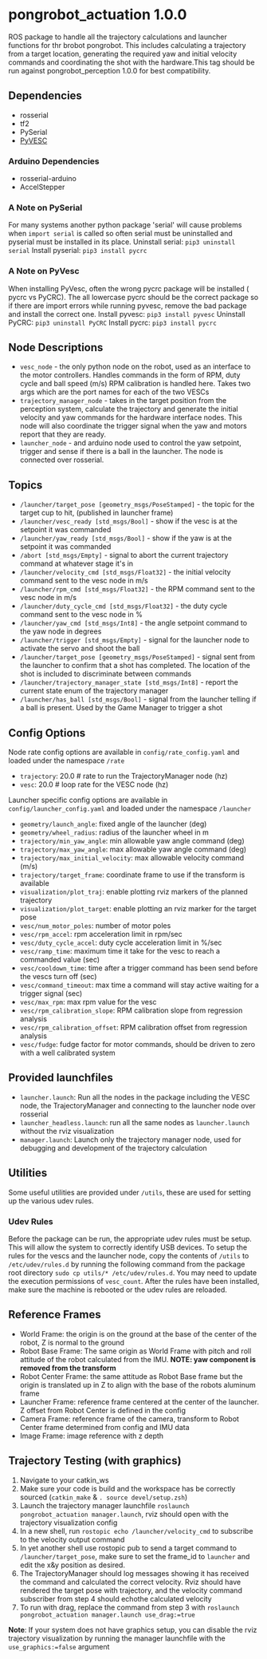 # pongrobot_actuation 1.0.0
ROS package to handle all the trajectory calculations and launcher functions for thr brobot pongrobot. This includes calculating a trajectory from a target location, generating the required yaw and initial velocity commands and coordinating the shot with the hardware.This tag should be run against pongrobot_perception 1.0.0 for best compatibility.

## Dependencies
- rosserial
- tf2
- PySerial
- [PyVESC](https://github.com/LiamBindle/PyVESC)
### Arduino Dependencies
- rosserial-arduino
- AccelStepper
  
### A Note on PySerial
For many systems another python package 'serial' will cause problems when `import serial` is called so often serial must be uninstalled and pyserial must be installed in its place.
Uninstall serial: `pip3 uninstall serial`
Install pyserial: `pip3 install pycrc`

### A Note on PyVesc
When installing PyVesc, often the wrong pycrc package will be installed ( pycrc vs PyCRC). The all lowercase pycrc should be the correct package so if there are import errors while running pyvesc, remove the bad package and install the correct one.
Install pyvesc: `pip3 install pyvesc`
Uninstall PyCRC: `pip3 uninstall PyCRC`
Install pycrc: `pip3 install pycrc`

## Node Descriptions
- `vesc_node` - the only python node on the robot, used as an interface to the motor controllers. Handles commands in the form of RPM, duty cycle and ball speed (m/s) RPM calibration is handled here. Takes two args which are the port names for each of the two VESCs
- `trajectory_manager_node` - takes in the target position from the perception system, calculate the trajectory and generate the initial velocity and yaw commands for the hardware interface nodes. This node will also coordinate the trigger signal when the yaw and motors report that they are ready.
- `launcher_node` - and arduino node used to control the yaw setpoint, trigger and sense if there is a ball in the launcher. The node is connected over rosserial.

## Topics
- `/launcher/target_pose [geometry_msgs/PoseStamped]` - the topic for the target cup to hit, (published in launcher frame)
- `/launcher/vesc_ready [std_msgs/Bool]` - show if the vesc is at the setpoint it was commanded
- `/launcher/yaw_ready [std_msgs/Bool]` - show if the yaw is at the setpoint it was commanded
- `/abort [std_msgs/Empty]` - signal to abort the current trajectory command at whatever stage it's in
- `/launcher/velocity_cmd [std_msgs/Float32]` - the initial velocity command sent to the vesc node in m/s
- `/launcher/rpm_cmd [std_msgs/Float32]` - the RPM command sent to the vesc node in m/s
- `/launcher/duty_cycle_cmd [std_msgs/Float32]` - the duty cycle command sent to the vesc node in %
- `/launcher/yaw_cmd [std_msgs/Int8]` - the angle setpoint command to the yaw node in degrees
- `/launcher/trigger [std_msgs/Empty]` - signal for the launcher node to activate the servo and shoot the ball
- `/launcher/target_pose [geometry_msgs/PoseStamped]` - signal sent from the launcher to confirm that a shot has completed. The location of the shot is included to discriminate between commands
- `/launcher/trajectory_manager_state [std_msgs/Int8]` - report the current state enum of the trajectory manager
- `/launcher/has_ball [std_msgs/Bool]` - signal from the launcher telling if a ball is present. Used by the Game Manager to trigger a shot

## Config Options
Node rate config options are available in `config/rate_config.yaml` and loaded under the namespace `/rate`
- `trajectory`: 20.0 # rate to run the TrajectoryManager node (hz)
- `vesc`: 20.0 # loop rate for the VESC node (hz)
  
Launcher specific config options are available in `config/launcher_config.yaml` and loaded under the namespace `/launcher`
- `geometry/launch_angle`: fixed angle of the launcher (deg)
- `geometry/wheel_radius`: radius of the launcher wheel in m
- `trajectory/min_yaw_angle`: min allowable yaw angle command (deg)
- `trajectory/max_yaw_angle`: max allowable yaw angle command (deg)
- `trajectory/max_initial_velocity`: max allowable velocity command (m/s)
- `trajectory/target_frame`: coordinate frame to use if the transform is available
- `visualization/plot_traj`: enable plotting rviz markers of the planned trajectory
- `visualization/plot_target`: enable plotting an rviz marker for the target pose
- `vesc/num_motor_poles`: number of motor poles
- `vesc/rpm_accel`: rpm acceleration limit in rpm/sec
- `vesc/duty_cycle_accel`: duty cycle acceleration limit in %/sec
- `vesc/ramp_time`: maximum time it take for the vesc to reach a commanded value (sec)
- `vesc/cooldown_time`: time after a trigger command has been send before the vescs turn off (sec)
- `vesc/command_timeout`: max time a command will stay active waiting for a trigger signal (sec) 
- `vesc/max_rpm`: max rpm value for the vesc
- `vesc/rpm_calibration_slope`: RPM calibration slope from regression analysis
- `vesc/rpm_calibration_offset`: RPM calibration offset from regression analysis
- `vesc/fudge`: fudge factor for motor commands, should be driven to zero with a well calibrated system

## Provided launchfiles
- `launcher.launch`: Run all the nodes in the package including the VESC node, the TrajectoryManager and connecting to the launcher node over rosserial
- `launcher_headless.launch`: run all the same nodes as `launcher.launch` without the rviz visualization
- `manager.launch`: Launch only the trajectory manager node, used for debugging and development of the trajectory calculation

## Utilities
Some useful utilities are provided under `/utils`, these are used for setting up the various udev rules.

### Udev Rules
Before the package can be run, the appropriate udev rules must be setup. This will allow the system to correctly identify USB devices. To setup the rules for the vescs and the launcher node, copy the contents of `/utils` to `/etc/udev/rules.d` by running the following command from the package root directory `sudo cp utils/* /etc/udev/rules.d`. You may need to update the execution permissions of `vesc_count`. After the rules have been installed, make sure the machine is rebooted or the udev rules are reloaded.

## Reference Frames
- World Frame: the origin is on the ground at the base of the center of the robot, Z is normal to the ground
- Robot Base Frame: The same origin as World Frame with pitch and roll attitude of the robot calculated from the IMU. __NOTE: yaw component is removed from the transform__
- Robot Center Frame: the same attitude as Robot Base frame but the origin is translated up in Z to align with the base of the robots aluminum frame
- Launcher Frame: reference frame centered at the center of the launcher. Z offset from Robot Center is defined in the config
- Camera Frame: reference frame of the camera, transform to Robot Center frame determined from config and IMU data
- Image Frame: image reference with z depth

## Trajectory Testing (with graphics)
1. Navigate to your catkin_ws
2. Make sure your code is build and the workspace has be correctly sourced (`catkin_make` & `. source devel/setup.zsh`)
3. Launch the trajectory manager launchfile `roslaunch pongrobot_actuation manager.launch`, rviz should open with the trajectory visualization config
4. In a new shell, run `rostopic echo /launcher/velocity_cmd` to subscribe to the velocity output command
5. In yet another shell use rostopic pub to send a target command to `/launcher/target_pose`, make sure to set the frame_id to `launcher` and edit the x&y position as desired.
6. The TrajectoryManager should log messages showing it has received the command and calculated the correct velocity. Rviz should have rendered the target pose with trajectory, and the velocity command subscriber from step 4 should echothe calculated velocity
7. To run with drag, replace the command from step 3 with `roslaunch pongrobot_actuation manager.launch use_drag:=true`

**Note**: If your system does not have graphics setup, you can disable the rviz trajectory visualization by running the manager launchfile with the `use_graphics:=false` argument

